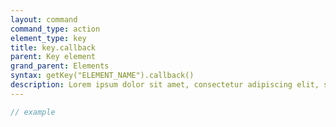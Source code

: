 ```yaml
---
layout: command
command_type: action
element_type: key
title: key.callback
parent: Key element
grand_parent: Elements
syntax: getKey("ELEMENT_NAME").callback()
description: Lorem ipsum dolor sit amet, consectetur adipiscing elit, sed do eiusmod tempor incididunt ut labore et dolore magna aliqua. Ut enim ad minim veniam, quis nostrud exercitation ullamco laboris nisi ut aliquip ex ea commodo consequat.
---
```


```javascript
// example
```